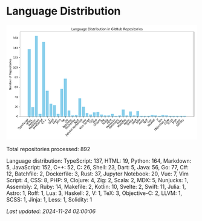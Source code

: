 # Language Distribution

![Language Distribution Chart](language_distribution_bar_chart.png)

Total repositories processed: 892

Language distribution:
TypeScript: 137, HTML: 19, Python: 164, Markdown: 5, JavaScript: 152, C++: 52, C: 26, Shell: 23, Dart: 5, Java: 56, Go: 77, C#: 12, Batchfile: 2, Dockerfile: 3, Rust: 37, Jupyter Notebook: 20, Vue: 7, Vim Script: 4, CSS: 8, PHP: 9, Clojure: 4, Zig: 2, Scala: 2, MDX: 5, Nunjucks: 1, Assembly: 2, Ruby: 14, Makefile: 2, Kotlin: 10, Svelte: 2, Swift: 11, Julia: 1, Astro: 1, Roff: 1, Lua: 3, Haskell: 2, V: 1, TeX: 3, Objective-C: 2, LLVM: 1, SCSS: 1, Jinja: 1, Less: 1, Solidity: 1


_Last updated: 2024-11-24 02:00:06_
